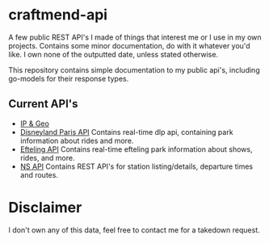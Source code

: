# craftmend-api
A few public REST API's I made of things that interest me or I use in my own projects. Contains some minor documentation, do with it whatever you'd like. I own none of the outputted date, unless stated otherwise.

This repository contains simple documentation to my public api's, including go-models for their response types.

## Current API's
 - [IP & Geo](https://github.com/Mindgamesnl/craftmend-api/tree/master/ip-and-geo)
 - [Disneyland Paris API](https://github.com/Mindgamesnl/craftmend-api/blob/master/disney-paris/README.md) Contains real-time dlp api, containing park information about rides and more.
 - [Efteling API](https://github.com/Mindgamesnl/craftmend-api/blob/master/efteling/README.md) Contains real-time efteling park information about shows, rides, and more.
 - [NS API](https://github.com/Mindgamesnl/craftmend-api/blob/master/ns/README.md) Contains REST API's for station listing/details, departure times and routes.

# Disclaimer
I don't own any of this data, feel free to contact me for a takedown request.
